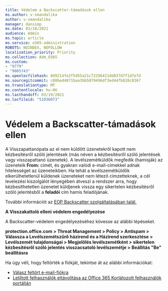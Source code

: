 ```yaml
---
title: Védelem a Backscatter-támadások ellen
ms.author: v-smandalika
author: v-smandalika
manager: dansimp
ms.date: 03/18/2021
audience: Admin
ms.topic: article
ms.service: o365-administration
ROBOTS: NOINDEX, NOFOLLOW
localization_priority: Priority
ms.collection: Adm_O365
ms.custom:
- "9779"
- "9005743"
ms.openlocfilehash: 8d9214fe2f5d55a21c72296421dd837d7f1d7e7d
ms.sourcegitcommit: c08bed4071baa3bb5879496df3ed44fb828c8367
ms.translationtype: MT
ms.contentlocale: hu-HU
ms.lasthandoff: 03/19/2021
ms.locfileid: "51036073"
---
```

# <a name="protection-from-backscatter-attack"></a>Védelem a Backscatter-támadások ellen

A Visszapattanópata az el nem küldött üzenetekről kapott nem kézbesítésről szóló jelentések (más néven a kézbesítésről szóló jelentések vagy visszapattanó üzenetek). A levélszemétküldők megfedik (hamisják) az üzeneteik **From:** címét, és gyakran valódi e-mail-címekkel adnak hitelességet az üzeneteikben. Ha tehát a levélszemétküldők elkerülhetetlenül küldenek üzeneteket nem létező címzetteknek, a cél levelezési kiszolgálót lényegében átveszi a rendszer arra, hogy kézbesíthetetlen üzenetet küldjenek vissza egy sikertelen kézbesítésről szóló jelentésből a **feladói** cím hamis feladójának.

További információt az [EOP Backscatter szolgáltatásában talál.](https://docs.microsoft.com/microsoft-365/security/office-365-security/backscatter-messages-and-eop)

**A Visszakattoló elleni védelem engedélyezése**

A Backscatter-védelem engedélyezéséhez kövesse az alábbi lépéseket.

**protection.office.com > Threat Management > Policy > Antispam > Válassza a Levélszemétszűrő házirend és a Házirend szerkesztése > Levélszemét tulajdonságai > Megjelölés levélszemétként > sikertelen kézbesítésről szóló jelentés visszacsatoló levélszemétje > Beállítás "Be" beállításra**

Ha úgy véli, hogy feltörték a fiókját, tekintse át az alábbi információkat:

- [Válasz feltört e-mail-fiókra](https://docs.microsoft.com/microsoft-365/security/office-365-security/responding-to-a-compromised-email-account)
- [Letiltott felhasználók eltávolítása az Office 365 Korlátozott felhasználók portálján](https://docs.microsoft.com/microsoft-365/security/office-365-security/removing-user-from-restricted-users-portal-after-spam)



